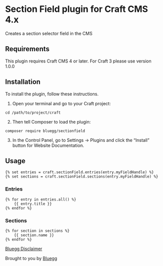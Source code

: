 # Section Field plugin for Craft CMS 4.x

Creates a section selector field in the CMS

## Requirements

This plugin requires Craft CMS 4 or later. For Craft 3 please use version 1.0.0

## Installation

To install the plugin, follow these instructions.

1. Open your terminal and go to your Craft project:

```
cd /path/to/project/craft
```

2. Then tell Composer to load the plugin:

```
composer require bluegg/sectionfield
```

3. In the Control Panel, go to Settings → Plugins and click the “Install” button for Website Documentation.

## Usage

```
{% set entries = craft.sectionField.entries(entry.myFieldHandle) %}
{% set sections = craft.sectionField.sections(entry.myFieldHandle) %}
```

### Entries

```
{% for entry in entries.all() %}
	{{ entry.title }}
{% endfor %}
```

### Sections

```
{% for section in sections %}
	{{ section.name }}
{% endfor %}
```

[Bluegg Disclaimer](https://github.com/Bluegg/bluegg-open-source-disclaimer)

Brought to you by [Bluegg](https://bluegg.co.uk)
